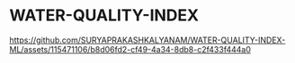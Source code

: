 # WATER-QUALITY-INDEX





https://github.com/SURYAPRAKASHKALYANAM/WATER-QUALITY-INDEX-ML/assets/115471106/b8d06fd2-cf49-4a34-8db8-c2f433f444a0

